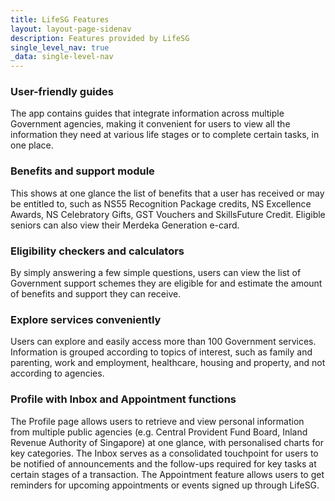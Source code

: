 ```yaml
---
title: LifeSG Features
layout: layout-page-sidenav
description: Features provided by LifeSG
single_level_nav: true
_data: single-level-nav
---
```


### User-friendly guides
The app contains guides that integrate information across multiple Government agencies, making it convenient for users to view all the information they need at various life stages or to complete certain tasks, in one place. 

### Benefits and support module 
This shows at one glance the list of benefits that a user has received or may be entitled to, such as NS55 Recognition Package credits, NS Excellence Awards, NS Celebratory Gifts, GST Vouchers and SkillsFuture Credit. Eligible seniors can also view their Merdeka Generation e-card. 

### Eligibility checkers and calculators
By simply answering a few simple questions, users can view the list of Government support schemes they are eligible for and estimate the amount of benefits and support they can receive.

### Explore services conveniently
Users can explore and easily access more than 100 Government services. Information is grouped according to topics of interest, such as family and parenting, work and employment, healthcare, housing and property, and not according to agencies. 

### Profile with Inbox and Appointment functions
The Profile page allows users to retrieve and view personal information from multiple public agencies (e.g. Central Provident Fund Board, Inland Revenue Authority of Singapore) at one glance, with personalised charts for key categories. The Inbox serves as a consolidated touchpoint for users to be notified of announcements and the follow-ups required for key tasks at certain stages of a transaction. The Appointment feature allows users to get reminders for upcoming appointments or events signed up through LifeSG.
